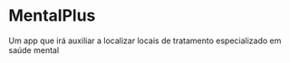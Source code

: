 # MentalPlus
Um app que irá auxiliar a localizar locais de tratamento especializado em saúde mental
